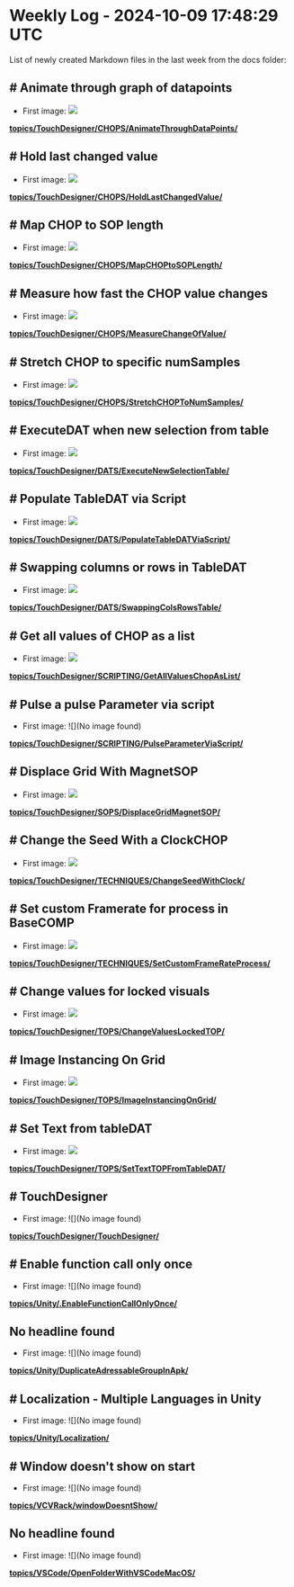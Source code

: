 # Weekly Log - 2024-10-09 17:48:29 UTC

List of newly created Markdown files in the last week from the docs folder:

## # Animate through graph of datapoints
  - First image: ![](https://levoxtrip.github.io/TKB/topics/TouchDesigner/CHOPS/img/AnimateThroughData0.png)

**[topics/TouchDesigner/CHOPS/AnimateThroughDataPoints/](https://levoxtrip.github.io/TKB/topics/TouchDesigner/CHOPS/AnimateThroughDataPoints/)**

## # Hold last changed value
  - First image: ![](https://levoxtrip.github.io/TKB/topics/TouchDesigner/CHOPS/img/HoldLastChangedValue.png)

**[topics/TouchDesigner/CHOPS/HoldLastChangedValue/](https://levoxtrip.github.io/TKB/topics/TouchDesigner/CHOPS/HoldLastChangedValue/)**

## # Map CHOP to SOP length
  - First image: ![](https://levoxtrip.github.io/TKB/topics/TouchDesigner/CHOPS/img/MapCHOPtoSOPLength.png)

**[topics/TouchDesigner/CHOPS/MapCHOPtoSOPLength/](https://levoxtrip.github.io/TKB/topics/TouchDesigner/CHOPS/MapCHOPtoSOPLength/)**

## # Measure how fast the CHOP value changes
  - First image: ![](https://levoxtrip.github.io/TKB/topics/TouchDesigner/CHOPS/img/MeasureSpeedValChange.png)

**[topics/TouchDesigner/CHOPS/MeasureChangeOfValue/](https://levoxtrip.github.io/TKB/topics/TouchDesigner/CHOPS/MeasureChangeOfValue/)**

## # Stretch CHOP to specific numSamples
  - First image: ![](https://levoxtrip.github.io/TKB/topics/TouchDesigner/CHOPS/img/StretchCHOPToNumSamples.png)

**[topics/TouchDesigner/CHOPS/StretchCHOPToNumSamples/](https://levoxtrip.github.io/TKB/topics/TouchDesigner/CHOPS/StretchCHOPToNumSamples/)**

## # ExecuteDAT when new selection from table
  - First image: ![](https://levoxtrip.github.io/TKB/topics/TouchDesigner/DATS/img/ExecuteNewSelectionTable0.png)

**[topics/TouchDesigner/DATS/ExecuteNewSelectionTable/](https://levoxtrip.github.io/TKB/topics/TouchDesigner/DATS/ExecuteNewSelectionTable/)**

## # Populate TableDAT via Script
  - First image: ![](https://levoxtrip.github.io/TKB/topics/TouchDesigner/DATS/img/PopulateTableDATScript.png)

**[topics/TouchDesigner/DATS/PopulateTableDATViaScript/](https://levoxtrip.github.io/TKB/topics/TouchDesigner/DATS/PopulateTableDATViaScript/)**

## # Swapping columns or rows in TableDAT
  - First image: ![](https://levoxtrip.github.io/TKB/topics/TouchDesigner/DATS/img/SwappingColsRowsTable.png)

**[topics/TouchDesigner/DATS/SwappingColsRowsTable/](https://levoxtrip.github.io/TKB/topics/TouchDesigner/DATS/SwappingColsRowsTable/)**

## # Get all values of CHOP as a list
  - First image: ![](https://levoxtrip.github.io/TKB/topics/TouchDesigner/SCRIPTING/img/getValuesChopAsList.png)

**[topics/TouchDesigner/SCRIPTING/GetAllValuesChopAsList/](https://levoxtrip.github.io/TKB/topics/TouchDesigner/SCRIPTING/GetAllValuesChopAsList/)**

## # Pulse a pulse Parameter via script
  - First image: ![](No image found)

**[topics/TouchDesigner/SCRIPTING/PulseParameterViaScript/](https://levoxtrip.github.io/TKB/topics/TouchDesigner/SCRIPTING/PulseParameterViaScript/)**

## # Displace Grid With MagnetSOP
  - First image: ![](https://levoxtrip.github.io/TKB/topics/TouchDesigner/SOPS/img/DisplaceGridByMagnet.png)

**[topics/TouchDesigner/SOPS/DisplaceGridMagnetSOP/](https://levoxtrip.github.io/TKB/topics/TouchDesigner/SOPS/DisplaceGridMagnetSOP/)**

## # Change the Seed With a ClockCHOP
  - First image: ![](https://levoxtrip.github.io/TKB/topics/TouchDesigner/TECHNIQUES/img/ChangeSeedWithClock.png)

**[topics/TouchDesigner/TECHNIQUES/ChangeSeedWithClock/](https://levoxtrip.github.io/TKB/topics/TouchDesigner/TECHNIQUES/ChangeSeedWithClock/)**

## # Set custom Framerate for process in BaseCOMP
  - First image: ![](https://levoxtrip.github.io/TKB/topics/TouchDesigner/TECHNIQUES/img/SetCustomFrameRate1.png)

**[topics/TouchDesigner/TECHNIQUES/SetCustomFrameRateProcess/](https://levoxtrip.github.io/TKB/topics/TouchDesigner/TECHNIQUES/SetCustomFrameRateProcess/)**

## # Change values for locked visuals
  - First image: ![](https://levoxtrip.github.io/TKB/topics/TouchDesigner/TOPS/img/ChangeVisualsLockedTOP.png)

**[topics/TouchDesigner/TOPS/ChangeValuesLockedTOP/](https://levoxtrip.github.io/TKB/topics/TouchDesigner/TOPS/ChangeValuesLockedTOP/)**

## # Image Instancing On Grid
  - First image: ![](https://levoxtrip.github.io/TKB/topics/TouchDesigner/TOPS/img/ImageInstancingGrid0.png)

**[topics/TouchDesigner/TOPS/ImageInstancingOnGrid/](https://levoxtrip.github.io/TKB/topics/TouchDesigner/TOPS/ImageInstancingOnGrid/)**

## # Set Text from tableDAT
  - First image: ![](https://levoxtrip.github.io/TKB/topics/TouchDesigner/TOPS/img/SetTextTOPFromTableDAT.png)

**[topics/TouchDesigner/TOPS/SetTextTOPFromTableDAT/](https://levoxtrip.github.io/TKB/topics/TouchDesigner/TOPS/SetTextTOPFromTableDAT/)**

## # TouchDesigner
  - First image: ![](No image found)

**[topics/TouchDesigner/TouchDesigner/](https://levoxtrip.github.io/TKB/topics/TouchDesigner/TouchDesigner/)**

## # Enable function call only once
  - First image: ![](No image found)

**[topics/Unity/.EnableFunctionCallOnlyOnce/](https://levoxtrip.github.io/TKB/topics/Unity/.EnableFunctionCallOnlyOnce/)**

## No headline found
  - First image: ![](No image found)

**[topics/Unity/DuplicateAdressableGroupInApk/](https://levoxtrip.github.io/TKB/topics/Unity/DuplicateAdressableGroupInApk/)**

## # Localization - Multiple Languages in Unity
  - First image: ![](No image found)

**[topics/Unity/Localization/](https://levoxtrip.github.io/TKB/topics/Unity/Localization/)**

## # Window doesn't show on start
  - First image: ![](No image found)

**[topics/VCVRack/windowDoesntShow/](https://levoxtrip.github.io/TKB/topics/VCVRack/windowDoesntShow/)**

## No headline found
  - First image: ![](No image found)

**[topics/VSCode/OpenFolderWithVSCodeMacOS/](https://levoxtrip.github.io/TKB/topics/VSCode/OpenFolderWithVSCodeMacOS/)**

